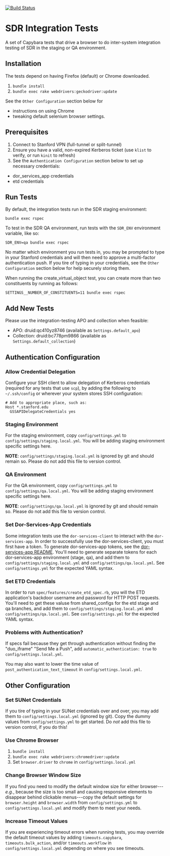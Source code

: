 [![Build Status](https://travis-ci.com/sul-dlss/infrastructure-integration-test.svg?branch=main)](https://travis-ci.com/sul-dlss/infrastructure-integration-test)

# SDR Integration Tests

A set of Capybara tests that drive a browser to do inter-system integration testing of SDR in the staging or QA environment.

## Installation

The tests depend on having Firefox (default) or Chrome downloaded.

1. `bundle install`
1. `bundle exec rake webdrivers:geckodriver:update`

See the `Other Configuration` section below for
- instructions on using Chrome
- tweaking default selenium browser settings.

## Prerequisites

1. Connect to Stanford VPN (full-tunnel or split-tunnel)
1. Ensure you have a valid, non-expired Kerberos ticket (use `klist` to verify, or run `kinit` to refresh)
1. See the `Authentication Configuration` section below to set up necessary credentials:
- dor_services_app credentials
- etd credentials

## Run Tests

By default, the integration tests run in the SDR staging environment:

`bundle exec rspec`

To test in the SDR QA environment, run tests with the `SDR_ENV` environment variable, like so:

```shell
SDR_ENV=qa bundle exec rspec
```

No matter which environment you run tests in, you may be prompted to type in your Stanford credentials and will then need to approve a multi-factor authentication push. If you tire of typing in your credentials, see the `Other Configuration` section below for help securely storing them.

When running the create_virtual_object test, you can create more than two constituents by running as follows:

`SETTINGS__NUMBER_OF_CONSTITUENTS=11 bundle exec rspec`

## Add New Tests

Please use the integration-testing APO and collection when feasible:

* APO: druid:qc410yz8746 (available as `Settings.default_apo`)
* Collection: druid:bc778pm9866 (available as `Settings.default_collection`)

## Authentication Configuration

### Allow Credential Delegation

Configure your SSH client to allow delegation of Kerberos credentials (required for any tests that use `scp`), by adding the following to `~/.ssh/config` or wherever your system stores SSH configuration:

```
# Add to appropriate place, such as:
Host *.stanford.edu
  GSSAPIDelegateCredentials yes
```

### Staging Environment

For the staging environment, copy `config/settings.yml` to `config/settings/staging.local.yml`.  You will be adding staging environment specific settings here.

**NOTE**: `config/settings/staging.local.yml` is ignored by git and should remain so. Please do not add this file to version control.

### QA Environment

For the QA environment, copy `config/settings.yml` to `config/settings/qa.local.yml`.  You will be adding staging environment specific settings here.

**NOTE**: `config/settings/qa.local.yml` is ignored by git and should remain so. Please do not add this file to version control.

### Set Dor-Services-App Credentials

Some integration tests use the `dor-services-client` to interact with the `dor-services-app`. In order to successfully use the dor-services-client, you must first have a token. To generate dor-services-app tokens, see the [dor-services-app README](https://github.com/sul-dlss/dor-services-app#authentication). You'll need to generate separate tokens for each dor-services-app environment (stage, qa), and add them to `config/settings/staging.local.yml` and `config/settings/qa.local.yml`.  See `config/settings.yml` for the expected YAML syntax.

### Set ETD Credentials

In order to run `spec/features/create_etd_spec.rb`, you will the ETD application's backdoor username and password for HTTP POST requests.  You'll need to get these valuse from shared_configs for the etd stage and qa branches, and add them to `config/settings/staging.local.yml` and `config/settings/qa.local.yml`.  See `config/settings.yml` for the expected YAML syntax.

### Problems with Authentication?

If specs fail because they get through authentication without finding the "duo_iframe" "Send Me a Push", add `automatic_authentication: true` to `config/settings.local.yml`.

You may also want to lower the time value of `post_authentication_text_timeout` in `config/settings.local.yml`.

## Other Configuration

### Set SUNet Credentials

If you tire of typing in your SUNet credentials over and over, you may add them to `config/settings.local.yml` (ignored by git). Copy the dummy values from `config/settings.yml` to get started. Do *not* add this file to version control, if you do this!

### Use Chrome Browser

1. `bundle install`
1. `bundle exec rake webdrivers:chromedriver:update`
1. Set `browser.driver` to `chrome` in `config/settings.local.yml`

### Change Browser Window Size

If you find you need to modify the default window size for either browser---*e.g.*, because the size is too small and causing responsive elements to disappear behind clickable menus---copy the default settings for `browser.height` and `browser.width` from `config/settings.yml` to `config/settings.local.yml` and modify them to meet your needs.

### Increase Timeout Values

If you are experiencing timeout errors when running tests, you may override the default timeout values by adding `timeouts.capybara`, `timeouts.bulk_action`, and/or `timeouts.workflow` in `config/settings.local.yml` depending on where you see timeouts.

